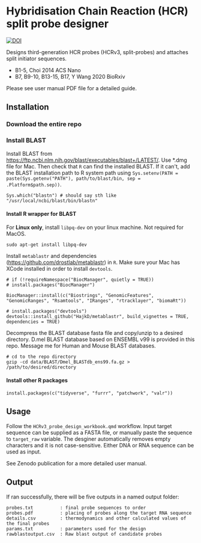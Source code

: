 # Hybridisation Chain Reaction (HCR) split probe designer

[![DOI](https://zenodo.org/badge/511863830.svg)](https://zenodo.org/doi/10.5281/zenodo.10491693)

Designs third-generation HCR probes (HCRv3, split-probes) and attaches split initiator sequences.
* B1-5, Choi 2014 ACS Nano
* B7, B9-10, B13-15, B17, Y Wang 2020 BioRxiv 

Please see user manual PDF file for a detailed guide. 

## Installation

### Download the entire repo

### Install BLAST

Install BLAST from https://ftp.ncbi.nlm.nih.gov/blast/executables/blast+/LATEST/. Use *.dmg file for Mac. Then check that `R` can find the installed BLAST. If it can't, add the BLAST installation path to R system path using `Sys.setenv(PATH = paste(Sys.getenv("PATH"), path/to/blast/bin, sep = .Platform$path.sep))`.  

    Sys.which("blastn") # should say sth like "/usr/local/ncbi/blast/bin/blastn" 

#### Install R wrapper for BLAST

For **Linux only**, install `libpq-dev` on your linux machine. Not required for MacOS.  

    sudo apt-get install libpq-dev

Install `metablastr` and dependencies (https://github.com/drostlab/metablastr) in `R`. Make sure your Mac has XCode installed in order to install `devtools`.

    # if (!requireNamespace("BiocManager", quietly = TRUE))
    # install.packages("BiocManager")

    BiocManager::install(c("Biostrings", "GenomicFeatures", "GenomicRanges", "Rsamtools", "IRanges", "rtracklayer", "biomaRt"))

    # install.packages("devtools")
    devtools::install_github("HajkD/metablastr", build_vignettes = TRUE, dependencies = TRUE)

Decompress the BLAST database fasta file and copy/unzip to a desired directory. D.mel BLAST database based on ENSEMBL v99 is provided in this repo. Message me for Human and Mouse BLAST databases. 

    # cd to the repo directory
    gzip -cd data/BLAST/Dmel_BLASTdb_ens99.fa.gz > /path/to/desired/directory

#### Install other R packages

    install.packages(c("tidyverse", "furrr", "patchwork", "valr"))

## Usage

Follow the `HCRv3_probe_design_workbook.qmd` workflow. Input target sequence can be supplied as a FASTA file, or manually paste the sequence to `target_raw` variable. The desginer automatically removes empty characters and it is not case-sensitive. Either DNA or RNA sequence can be used as input. 

See Zenodo publication for a more detailed user manual.

## Output

If ran successfully, there will be five outputs in a named output folder:

    probes.txt          : final probe sequences to order
    probes.pdf          : placing of probes along the target RNA sequence
    details.csv         : thermodynamics and other calculated values of the final probes
    params.txt          : parameters used for the design
    rawblastoutput.csv  : Raw blast output of candidate probes 
